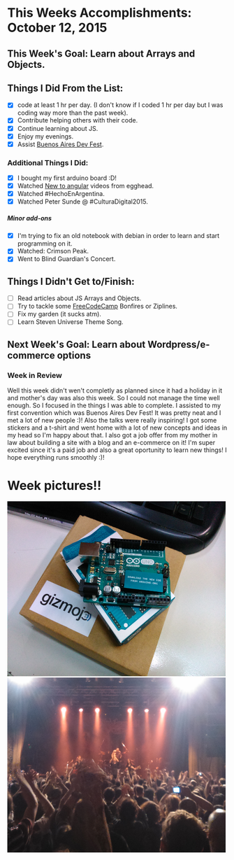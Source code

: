 # This Weeks Accomplishments: October 12, 2015

## This Week's Goal: Learn about Arrays and Objects.

## Things I Did From the List:

- [x] code at least 1 hr per day. (I don't know if I coded 1 hr per day but I was coding way more than the past week).
- [x] Contribute helping others with their code.
- [x] Continue learning about JS.
- [x] Enjoy my evenings.
- [x] Assist [Buenos Aires Dev Fest](http://devfest.gdg.com.ar/).

### Additional Things I Did:

- [x] I bought my first arduino board :D!
- [x] Watched [New to angular](https://egghead.io/articles/new-to-angularjs-start-learning-here?utm_content=bufferca925&utm_medium=social&utm_source=twitter.com&utm_campaign=buffer) videos from egghead.
- [x] Watched #HechoEnArgentina.
- [x] Watched Peter Sunde @ #CulturaDigital2015.

##### Minor add-ons
- [x] I'm trying to fix an old notebook with debian in order to learn and start programming on it.
- [x] Watched: Crimson Peak.
- [x] Went to Blind Guardian's Concert.

## Things I Didn't Get to/Finish:

- [ ] Read articles about JS Arrays and Objects.
- [ ] Try to tackle some [FreeCodeCamp](http://www.freecodecamp.com/julianaramburu) Bonfires or Ziplines.
- [ ] Fix my garden (it sucks atm).
- [ ] Learn Steven Universe Theme Song.

## Next Week's Goal: Learn about Wordpress/e-commerce options

### Week in Review

Well this week didn't wen't completly as planned since it had a holiday in it and mother's day was also this week. So I could not manage the 
time well enough. So I focused in the things I was able to complete. 
I assisted to my first convention which was Buenos Aires Dev Fest! It was pretty neat and I met a lot of new people :)! Also the talks were really inspiring!
I got some stickers and a t-shirt and went home with a lot of new concepts and ideas in my head so I'm happy about that.
I also got a job offer from my mother in law about building a site with a blog and an e-commerce on it! I'm super excited since it's a paid job and also a great
oportunity to learn new things! I hope everything runs smoothly :)!

# Week pictures!!

<img src="https://github.com/julianaramburu/personal-goals/blob/master/accomplishments/pictures/2015-10-16-arduino.jpg" alt="arduino" height=400 width=500/>
<img src="https://github.com/julianaramburu/personal-goals/blob/master/accomplishments/pictures/2015-10-14-bg.jpg" alt="blind-guardian" height=400 width=500/>
